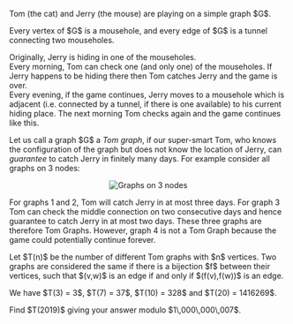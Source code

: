 <p>
Tom (the cat) and Jerry (the mouse) are playing on a simple graph $G$.
</p>
<p>
Every vertex of $G$ is a mousehole, and every edge of $G$ is a tunnel connecting two mouseholes.
</p>
<p>
Originally, Jerry is hiding in one of the mouseholes.<br />
Every morning, Tom can check one (and only one) of the mouseholes. If Jerry happens to be hiding there then Tom catches Jerry and the game is over.<br />
Every evening, if the game continues, Jerry moves to a mousehole which is adjacent (i.e. connected by a tunnel, if there is one available) to his current hiding place. The next morning Tom checks again and the game continues like this.
</p>
<p>
Let us call a graph $G$ a <i>Tom graph</i>, if our super-smart Tom, who knows the configuration of the graph but does not know the location of Jerry, can <i>guarantee</i> to catch Jerry in finitely many days.
For example consider all graphs on 3 nodes:
</p>
<div style="text-align:center;">
<img src="project/images/p690_graphs.jpg" alt="Graphs on 3 nodes" />
</div>
<p>
For graphs 1 and 2, Tom will catch Jerry in at most three days. For graph 3 Tom can check the middle connection on two consecutive days and hence guarantee to catch Jerry in at most two days. These three graphs are therefore Tom Graphs. However, graph 4 is not a Tom Graph because the game could potentially continue forever.
</p>
<p>
Let $T(n)$ be the number of different Tom graphs with $n$ vertices. Two graphs are considered the same if there is a bijection $f$ between their vertices, such that $(v,w)$ is an edge if and only if $(f(v),f(w))$ is an edge.
</p>
<p>
We have $T(3) = 3$, $T(7) = 37$, $T(10) = 328$ and $T(20) = 1416269$.
</p>
<p>
Find $T(2019)$ giving your answer modulo $1\,000\,000\,007$.
</p>
